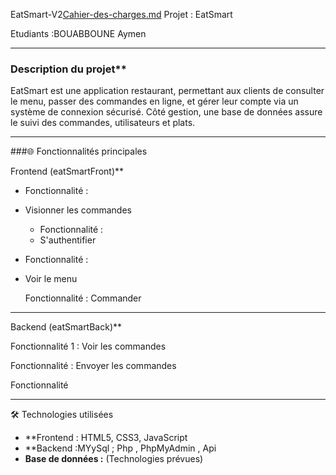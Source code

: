EatSmart-V2[Cahier-des-charges.md](https://github.com/user-attachments/files/22385417/Cahier-des-charges.md)
Projet : EatSmart

Etudiants :BOUABBOUNE Aymen


---

### Description du projet**

EatSmart est une application  restaurant, permettant aux clients de consulter le menu, passer des commandes en ligne, et gérer leur compte via un système de connexion sécurisé. Côté gestion, une base de données assure le suivi des commandes, utilisateurs et plats.


---

###🌐 Fonctionnalités principales

Frontend (eatSmartFront)**

- Fonctionnalité  :
- Visionner les commandes
  
  - Fonctionnalité  :
  - S'authentifier

 - Fonctionnalité  :
 - Voir le menu

   Fonctionnalité :
   Commander
   
---

Backend (eatSmartBack)**

Fonctionnalité 1 : 
Voir les commandes 
  
Fonctionnalité : 
Envoyer les commandes 

Fonctionnalité 



---


🛠️ Technologies utilisées

- **Frontend : HTML5, CSS3, JavaScript 
- **Backend :MYySql ; Php , PhpMyAdmin , Api 
- **Base de données :** (Technologies prévues)

